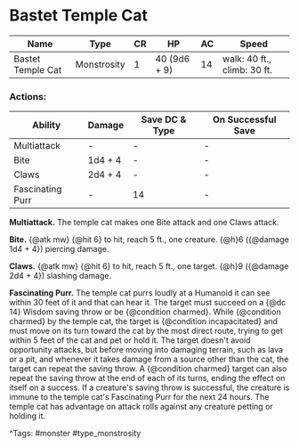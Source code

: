 # Bastet Temple Cat

| Name | Type | CR | HP | AC | Speed |
|------|------|----|----|----|-------|
| Bastet Temple Cat | Monstrosity | 1 | 40 (9d6 + 9) | 14 | walk: 40 ft., climb: 30 ft. |

### Actions:

| Ability | Damage | Save DC & Type | On Successful Save |
|---------|--------|----------------|--------------------|
| Multiattack | - | - | - |
| Bite | 1d4 + 4 | - | - |
| Claws | 2d4 + 4 | - | - |
| Fascinating Purr | - | 14 | - |


**Multiattack.** The temple cat makes one Bite attack and one Claws attack.

**Bite.** {@atk mw} {@hit 6} to hit, reach 5 ft., one creature. {@h}6 ({@damage 1d4 + 4}) piercing damage.

**Claws.** {@atk mw} {@hit 6} to hit, reach 5 ft., one target. {@h}9 ({@damage 2d4 + 4}) slashing damage.

**Fascinating Purr.** The temple cat purrs loudly at a Humanoid it can see within 30 feet of it and that can hear it. The target must succeed on a {@dc 14} Wisdom saving throw or be {@condition charmed}. While {@condition charmed} by the temple cat, the target is {@condition incapacitated} and must move on its turn toward the cat by the most direct route, trying to get within 5 feet of the cat and pet or hold it. The target doesn't avoid opportunity attacks, but before moving into damaging terrain, such as lava or a pit, and whenever it takes damage from a source other than the cat, the target can repeat the saving throw. A {@condition charmed} target can also repeat the saving throw at the end of each of its turns, ending the effect on itself on a success. If a creature's saving throw is successful, the creature is immune to the temple cat's Fascinating Purr for the next 24 hours. The temple cat has advantage on attack rolls against any creature petting or holding it.

^Tags: #monster #type_monstrosity